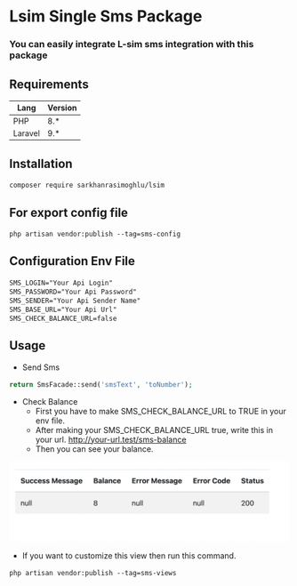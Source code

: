# Lsim Single Sms Package

### You can easily integrate L-sim sms integration with this package

## Requirements

| Lang       | Version |
| ---------- | ---- |
| PHP        | 8.*  |
| Laravel    | 9.*  |

## Installation

```console
composer require sarkhanrasimoghlu/lsim
```

## For export config file

```console
php artisan vendor:publish --tag=sms-config
```

## Configuration Env File

```console
SMS_LOGIN="Your Api Login"
SMS_PASSWORD="Your Api Password"
SMS_SENDER="Your Api Sender Name"
SMS_BASE_URL="Your Api Url"
SMS_CHECK_BALANCE_URL=false
```

## Usage

* Send Sms

```php
return SmsFacade::send('smsText', 'toNumber');
```

* Check Balance
    * First you have to make SMS_CHECK_BALANCE_URL to TRUE in your env file.
    * After making your SMS_CHECK_BALANCE_URL true, write this in your url.
      http://your-url.test/sms-balance
    * Then you can see your balance.

![](images/balance.png)

* If you want to customize this view then run this command.

```console
php artisan vendor:publish --tag=sms-views
```



